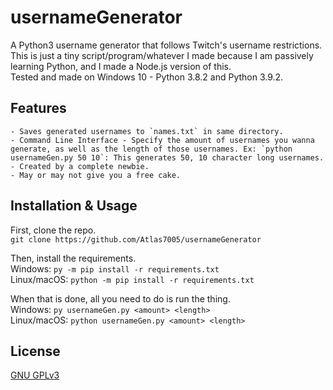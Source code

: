 # usernameGenerator
  A Python3 username generator that follows Twitch's username restrictions.  
  This is just a tiny script/program/whatever I made because I am passively learning Python, and I made a Node.js version of this.  
  Tested and made on Windows 10 - Python 3.8.2 and Python 3.9.2.

## Features
    - Saves generated usernames to `names.txt` in same directory.
    - Command Line Interface - Specify the amount of usernames you wanna generate, as well as the length of those usernames. Ex: `python usernameGen.py 50 10`: This generates 50, 10 character long usernames.
    - Created by a complete newbie.
    - May or may not give you a free cake.

## Installation & Usage
  First, clone the repo.  
  `git clone https://github.com/Atlas7005/usernameGenerator`  

  Then, install the requirements.  
  Windows: `py -m pip install -r requirements.txt`  
  Linux/macOS: `python -m pip install -r requirements.txt`  

  When that is done, all you need to do is run the thing.  
  Windows: `py usernameGen.py <amount> <length>`  
  Linux/macOS: `python usernameGen.py <amount> <length>`

## License
[GNU GPLv3](https://choosealicense.com/licenses/gpl-3.0/)